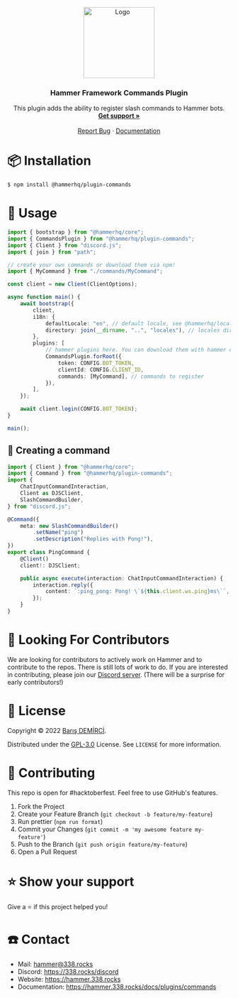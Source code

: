 <p align="center">
    <img src="https://avatars.githubusercontent.com/u/109850261" alt="Logo" width="160" height="160" />
    <h3 align="center">Hammer Framework Commands Plugin</h3>
    <p align="center">
        This plugin adds the ability to register slash commands to Hammer bots.
        <br />
        <a href="https://338.rocks/discord"><strong>Get support »</strong></a>
        <br />
        <br />
        <a href="https://github.com/TheHammerHQ/issues">Report Bug</a>
        ·
        <a href="https://hammer.338.rocks/docs/plugins/commands">Documentation</a>
    </p>
</p>

# 📦 Installation

```bash
$ npm install @hammerhq/plugin-commands
```

# 🚀 Usage

```ts
import { bootstrap } from "@hammerhq/core";
import { CommandsPlugin } from "@hammerhq/plugin-commands";
import { Client } from "discord.js";
import { join } from "path";

// create your own commands or download them via npm!
import { MyCommand } from "./commands/MyCommand";

const client = new Client(ClientOptions);

async function main() {
	await bootstrap({
		client,
		i18n: {
			defaultLocale: "en", // default locale, see @hammerhq/localization
			directory: join(__dirname, "..", "locales"), // locales directory, see @hammerhq/localization
		},
		plugins: [
			// hammer plugins here. You can download them with hammer cli, from npm and create your own!
			CommandsPlugin.forRoot({
				token: CONFIG.BOT_TOKEN,
				clientId: CONFIG.CLIENT_ID,
				commands: [MyCommand], // commands to register
			}),
		],
	});

	await client.login(CONFIG.BOT_TOKEN);
}

main();
```

## 🧩 Creating a command

```ts
import { Client } from "@hammerhq/core";
import { Command } from "@hammerhq/plugin-commands";
import {
	ChatInputCommandInteraction,
	Client as DJSClient,
	SlashCommandBuilder,
} from "discord.js";

@Command({
	meta: new SlashCommandBuilder()
		.setName("ping")
		.setDescription("Replies with Pong!"),
})
export class PingCommand {
	@Client()
	client!: DJSClient;

	public async execute(interaction: ChatInputCommandInteraction) {
		interaction.reply({
			content: `:ping_pong: Pong! \`${this.client.ws.ping}ms\``,
		});
	}
}
```

# 🧦 Looking For Contributors

We are looking for contributors to actively work on Hammer and to contribute to the repos. There is still lots of work to do. If you are interested in contributing, please join our [Discord server](https://338.rocks/discord). (There will be a surprise for early contributors!)

# 🔑 License

Copyright © 2022 [Barış DEMİRCİ](https://github.com/barbarbar338).

Distributed under the [GPL-3.0](https://www.gnu.org/licenses/gpl-3.0.html) License. See `LICENSE` for more information.

# 🧦 Contributing

This repo is open for #hacktoberfest. Feel free to use GitHub's features.

1. Fork the Project
2. Create your Feature Branch (`git checkout -b feature/my-feature`)
3. Run prettier (`npm run format`)
4. Commit your Changes (`git commit -m 'my awesome feature my-feature'`)
5. Push to the Branch (`git push origin feature/my-feature`)
6. Open a Pull Request

# ⭐️ Show your support

Give a ⭐️ if this project helped you!

# ☎️ Contact

-   Mail: hammer@338.rocks
-   Discord: https://338.rocks/discord
-   Website: https://hammer.338.rocks
-   Documentation: https://hammer.338.rocks/docs/plugins/commands
